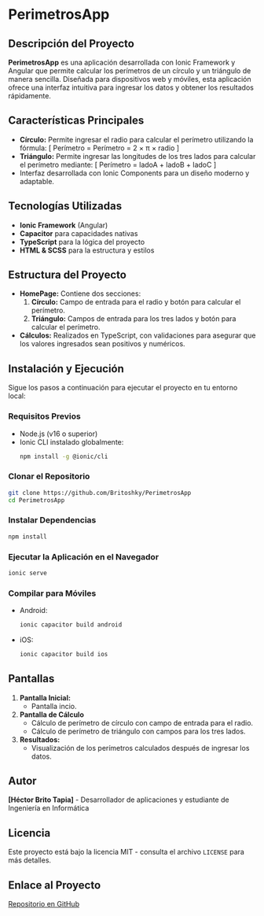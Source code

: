 # PerimetrosApp

## Descripción del Proyecto
**PerimetrosApp** es una aplicación desarrollada con Ionic Framework y Angular que permite calcular los perímetros de un círculo y un triángulo de manera sencilla. Diseñada para dispositivos web y móviles, esta aplicación ofrece una interfaz intuitiva para ingresar los datos y obtener los resultados rápidamente.

## Características Principales
- **Círculo:** Permite ingresar el radio para calcular el perímetro utilizando la fórmula:
  \[ Perímetro = Perímetro = 2 × π × radio \]
- **Triángulo:** Permite ingresar las longitudes de los tres lados para calcular el perímetro mediante:
  \[ Perímetro = ladoA + ladoB + ladoC \]
- Interfaz desarrollada con Ionic Components para un diseño moderno y adaptable.

## Tecnologías Utilizadas
- **Ionic Framework** (Angular)
- **Capacitor** para capacidades nativas
- **TypeScript** para la lógica del proyecto
- **HTML & SCSS** para la estructura y estilos

## Estructura del Proyecto
- **HomePage:** Contiene dos secciones:
  1. **Círculo:** Campo de entrada para el radio y botón para calcular el perímetro.
  2. **Triángulo:** Campos de entrada para los tres lados y botón para calcular el perímetro.
- **Cálculos:** Realizados en TypeScript, con validaciones para asegurar que los valores ingresados sean positivos y numéricos.

## Instalación y Ejecución
Sigue los pasos a continuación para ejecutar el proyecto en tu entorno local:

### Requisitos Previos
- Node.js (v16 o superior)
- Ionic CLI instalado globalmente:
  ```bash
  npm install -g @ionic/cli
  ```

### Clonar el Repositorio
```bash
git clone https://github.com/Britoshky/PerimetrosApp
cd PerimetrosApp
```

### Instalar Dependencias
```bash
npm install
```

### Ejecutar la Aplicación en el Navegador
```bash
ionic serve
```

### Compilar para Móviles
- Android:
  ```bash
  ionic capacitor build android
  ```
- iOS:
  ```bash
  ionic capacitor build ios
  ```

## Pantallas
1. **Pantalla Inicial:**
   - Pantalla incio.
3. **Pantalla de Cálculo**
   - Cálculo de perímetro de círculo con campo de entrada para el radio.
   - Cálculo de perímetro de triángulo con campos para los tres lados.
4. **Resultados:**
   - Visualización de los perímetros calculados después de ingresar los datos.

## Autor
**[Héctor Brito Tapia]** - Desarrollador de aplicaciones y estudiante de Ingeniería en Informática

## Licencia
Este proyecto está bajo la licencia MIT - consulta el archivo `LICENSE` para más detalles.

## Enlace al Proyecto
[Repositorio en GitHub](https://github.com/Britoshky/PerimetrosApp)
